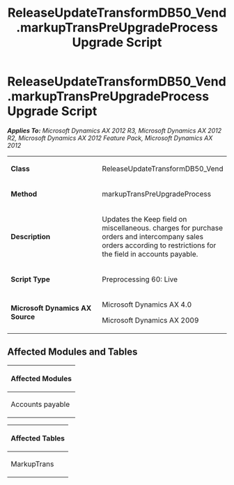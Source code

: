 ﻿---
title: ReleaseUpdateTransformDB50_Vend.markupTransPreUpgradeProcess Upgrade Script
TOCTitle: ReleaseUpdateTransformDB50_Vend.markupTransPreUpgradeProcess Upgrade Script
ms:assetid: 3cce9782-7bfd-e532-dc00-c3ae66e21aa9
ms:mtpsurl: https://msdn.microsoft.com/en-us/library/JJ685309(v=AX.60)
ms:contentKeyID: 49707748
ms.date: 05/18/2015
mtps_version: v=AX.60
---

# ReleaseUpdateTransformDB50\_Vend.markupTransPreUpgradeProcess Upgrade Script 


_**Applies To:** Microsoft Dynamics AX 2012 R3, Microsoft Dynamics AX 2012 R2, Microsoft Dynamics AX 2012 Feature Pack, Microsoft Dynamics AX 2012_

<table>
<colgroup>
<col style="width: 50%" />
<col style="width: 50%" />
</colgroup>
<tbody>
<tr class="odd">
<td><p><strong>Class</strong></p></td>
<td><p>ReleaseUpdateTransformDB50_Vend</p></td>
</tr>
<tr class="even">
<td><p><strong>Method</strong></p></td>
<td><p>markupTransPreUpgradeProcess</p></td>
</tr>
<tr class="odd">
<td><p><strong>Description</strong></p></td>
<td><p>Updates the Keep field on miscellaneous. charges for purchase orders and intercompany sales orders according to restrictions for the field in accounts payable.</p></td>
</tr>
<tr class="even">
<td><p><strong>Script Type</strong></p></td>
<td><p>Preprocessing 60: Live</p></td>
</tr>
<tr class="odd">
<td><p><strong>Microsoft Dynamics AX Source</strong></p></td>
<td><p>Microsoft Dynamics AX 4.0</p>
<p>Microsoft Dynamics AX 2009</p></td>
</tr>
</tbody>
</table>


## Affected Modules and Tables

<table>
<colgroup>
<col style="width: 100%" />
</colgroup>
<thead>
<tr class="header">
<th><p>Affected Modules</p></th>
</tr>
</thead>
<tbody>
<tr class="odd">
<td><p>Accounts payable</p></td>
</tr>
</tbody>
</table>


<table>
<colgroup>
<col style="width: 100%" />
</colgroup>
<thead>
<tr class="header">
<th><p>Affected Tables</p></th>
</tr>
</thead>
<tbody>
<tr class="odd">
<td><p>MarkupTrans</p></td>
</tr>
</tbody>
</table>

  


